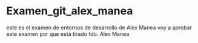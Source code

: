 # Examen_git_alex_manea
este es el examen de entornos de desarrollo de Alex Manea
voy a aprobar este examen por que está tirado
fdo. Alex Manea
